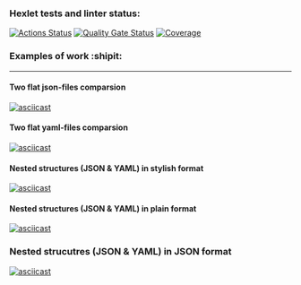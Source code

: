 ### Hexlet tests and linter status:
[![Actions Status](https://github.com/immortal-p/frontend-project-46/actions/workflows/hexlet-check.yml/badge.svg)](https://github.com/immortal-p/frontend-project-46/actions)
[![Quality Gate Status](https://sonarcloud.io/api/project_badges/measure?project=immortal-p_frontend-project-46&metric=alert_status)](https://sonarcloud.io/summary/new_code?id=immortal-p_frontend-project-46)
[![Coverage](https://sonarcloud.io/api/project_badges/measure?project=immortal-p_frontend-project-46&metric=coverage)](https://sonarcloud.io/summary/new_code?id=immortal-p_frontend-project-46)

### Examples of work :shipit:
---
#### Two flat json-files comparsion
[![asciicast](https://asciinema.org/a/rPJAKzGuHHYNXY2ogbQiGiPGd.svg)](https://asciinema.org/a/rPJAKzGuHHYNXY2ogbQiGiPGd)

#### Two flat yaml-files comparsion
[![asciicast](https://asciinema.org/a/WULQOYkHxTC5ZGxaJCIJhunrP.svg)](https://asciinema.org/a/WULQOYkHxTC5ZGxaJCIJhunrP)

#### Nested structures (JSON & YAML) in stylish format
[![asciicast](https://asciinema.org/a/sBqCSYmM5S5qqYZW45g7Mmn1t.svg)](https://asciinema.org/a/sBqCSYmM5S5qqYZW45g7Mmn1t)

#### Nested structures (JSON & YAML) in plain format
[![asciicast](https://asciinema.org/a/4FPwLNne2zkj05dfWrja80MYL.svg)](https://asciinema.org/a/4FPwLNne2zkj05dfWrja80MYL)

### Nested strucutres (JSON & YAML) in JSON format
[![asciicast](https://asciinema.org/a/ZBQMH40CGR3cAikOWSkkCb2Xk.svg)](https://asciinema.org/a/ZBQMH40CGR3cAikOWSkkCb2Xk)